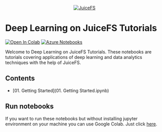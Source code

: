 <p align="center">
  <a href="https://juicefs.com">
    <img src="https://s.juicefs.com/static/jfs/logo.5da3ab6ba021.svg" alt="JuiceFS" />
  </a>
</p>

# Deep Learning on JuiceFS Tutorials

[![Open In Colab](https://colab.research.google.com/assets/colab-badge.svg)](https://colab.research.google.com/github/juicedata/juicefs-deeplearning-tutorials)
[![Azure Notebooks](https://notebooks.azure.com/launch.svg)](https://notebooks.azure.com/import/gh/juicedata/juicefs-deeplearning-tutorials)

Welcome to Deep Learning on JuiceFS Tutorials. These notebooks are tutorials covering applications of deep learning and data analytics techniques with the help of JuiceFS.

## Contents

- [01. Getting Started](01. Getting Started.ipynb)

## Run notebooks

If you want to run these notebooks but without installing jupyter environment on your machine you can use Google Colab. Just click [here](https://colab.research.google.com/github/juicedata/juicefs-deeplearning-tutorials).